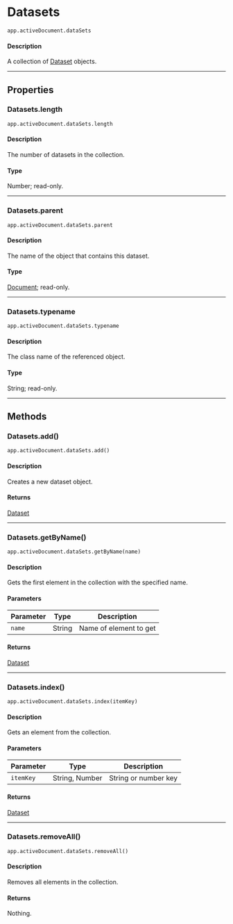 # Datasets

`app.activeDocument.dataSets`

#### Description

A collection of [Dataset](./Dataset.md) objects.

---

## Properties

### Datasets.length

`app.activeDocument.dataSets.length`

#### Description

The number of datasets in the collection.

#### Type

Number; read-only.

---

### Datasets.parent

`app.activeDocument.dataSets.parent`

#### Description

The name of the object that contains this dataset.

#### Type

[Document](./Document.md); read-only.

---

### Datasets.typename

`app.activeDocument.dataSets.typename`

#### Description

The class name of the referenced object.

#### Type

String; read-only.

---

## Methods

### Datasets.add()

`app.activeDocument.dataSets.add()`

#### Description

Creates a new dataset object.

#### Returns

[Dataset](./Dataset.md)

---

### Datasets.getByName()

`app.activeDocument.dataSets.getByName(name)`

#### Description

Gets the first element in the collection with the specified name.

#### Parameters

| Parameter |  Type  |      Description       |
| --------- | ------ | ---------------------- |
| `name`    | String | Name of element to get |

#### Returns

[Dataset](./Dataset.md)

---

### Datasets.index()

`app.activeDocument.dataSets.index(itemKey)`

#### Description

Gets an element from the collection.

#### Parameters

| Parameter |      Type      |     Description      |
| --------- | -------------- | -------------------- |
| `itemKey` | String, Number | String or number key |

#### Returns

[Dataset](./Dataset.md)

---

### Datasets.removeAll()

`app.activeDocument.dataSets.removeAll()`

#### Description

Removes all elements in the collection.

#### Returns

Nothing.
